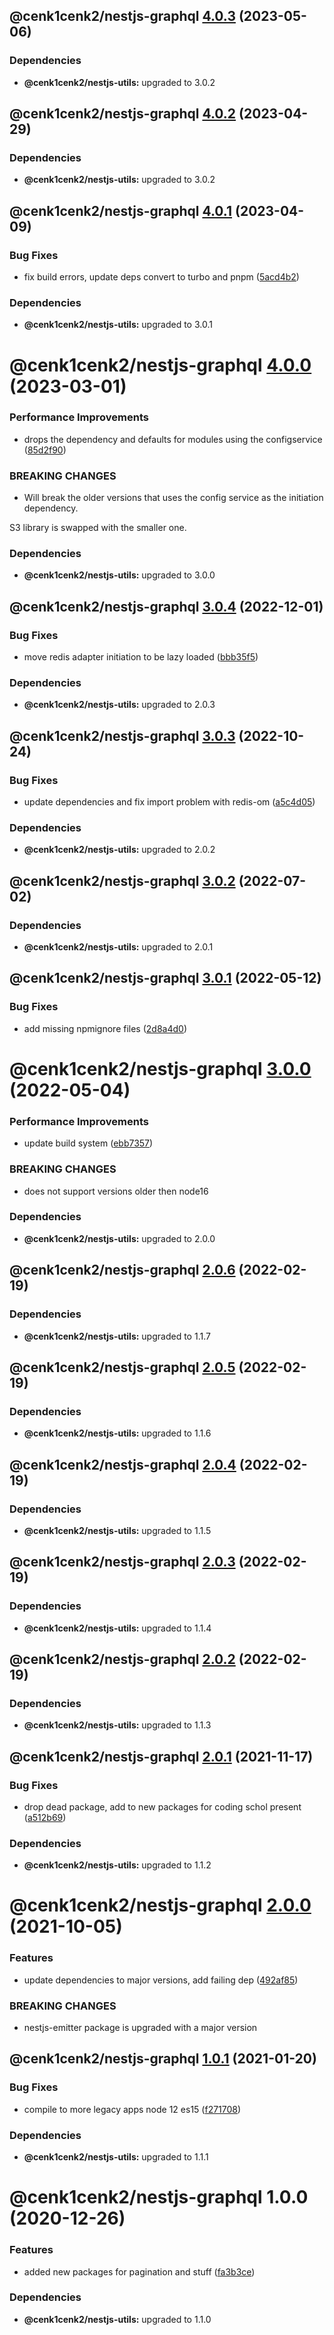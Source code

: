 ## @cenk1cenk2/nestjs-graphql [4.0.3](https://github.com/cenk1cenk2/nestjs-tools/compare/@cenk1cenk2/nestjs-graphql@4.0.2...@cenk1cenk2/nestjs-graphql@4.0.3) (2023-05-06)





### Dependencies

* **@cenk1cenk2/nestjs-utils:** upgraded to 3.0.2

## @cenk1cenk2/nestjs-graphql [4.0.2](https://github.com/cenk1cenk2/nestjs-tools/compare/@cenk1cenk2/nestjs-graphql@4.0.1...@cenk1cenk2/nestjs-graphql@4.0.2) (2023-04-29)

### Dependencies

- **@cenk1cenk2/nestjs-utils:** upgraded to 3.0.2

## @cenk1cenk2/nestjs-graphql [4.0.1](https://github.com/cenk1cenk2/nestjs-tools/compare/@cenk1cenk2/nestjs-graphql@4.0.0...@cenk1cenk2/nestjs-graphql@4.0.1) (2023-04-09)

### Bug Fixes

- fix build errors, update deps convert to turbo and pnpm ([5acd4b2](https://github.com/cenk1cenk2/nestjs-tools/commit/5acd4b2c5d35b192e0d6154ad66b51cb1279183e))

### Dependencies

- **@cenk1cenk2/nestjs-utils:** upgraded to 3.0.1

# @cenk1cenk2/nestjs-graphql [4.0.0](https://github.com/cenk1cenk2/nestjs-tools/compare/@cenk1cenk2/nestjs-graphql@3.0.4...@cenk1cenk2/nestjs-graphql@4.0.0) (2023-03-01)

### Performance Improvements

- drops the dependency and defaults for modules using the configservice ([85d2f90](https://github.com/cenk1cenk2/nestjs-tools/commit/85d2f90e65ed18dd24947dc7c9623594d22da4dd))

### BREAKING CHANGES

- Will break the older versions that uses the config service as the initiation dependency.

S3 library is swapped with the smaller one.

### Dependencies

- **@cenk1cenk2/nestjs-utils:** upgraded to 3.0.0

## @cenk1cenk2/nestjs-graphql [3.0.4](https://github.com/cenk1cenk2/nestjs-tools/compare/@cenk1cenk2/nestjs-graphql@3.0.3...@cenk1cenk2/nestjs-graphql@3.0.4) (2022-12-01)

### Bug Fixes

- move redis adapter initiation to be lazy loaded ([bbb35f5](https://github.com/cenk1cenk2/nestjs-tools/commit/bbb35f50c8b7e42d7b3d08d611188f3ca1f9e696))

### Dependencies

- **@cenk1cenk2/nestjs-utils:** upgraded to 2.0.3

## @cenk1cenk2/nestjs-graphql [3.0.3](https://github.com/cenk1cenk2/nestjs-tools/compare/@cenk1cenk2/nestjs-graphql@3.0.2...@cenk1cenk2/nestjs-graphql@3.0.3) (2022-10-24)

### Bug Fixes

- update dependencies and fix import problem with redis-om ([a5c4d05](https://github.com/cenk1cenk2/nestjs-tools/commit/a5c4d05c836dadaeef4106ce19ac7c10d1dfbb12))

### Dependencies

- **@cenk1cenk2/nestjs-utils:** upgraded to 2.0.2

## @cenk1cenk2/nestjs-graphql [3.0.2](https://github.com/cenk1cenk2/nestjs-tools/compare/@cenk1cenk2/nestjs-graphql@3.0.1...@cenk1cenk2/nestjs-graphql@3.0.2) (2022-07-02)

### Dependencies

- **@cenk1cenk2/nestjs-utils:** upgraded to 2.0.1

## @cenk1cenk2/nestjs-graphql [3.0.1](https://github.com/cenk1cenk2/nestjs-tools/compare/@cenk1cenk2/nestjs-graphql@3.0.0...@cenk1cenk2/nestjs-graphql@3.0.1) (2022-05-12)

### Bug Fixes

- add missing npmignore files ([2d8a4d0](https://github.com/cenk1cenk2/nestjs-tools/commit/2d8a4d0ed98c1261911628a446ec85666dd8290f))

# @cenk1cenk2/nestjs-graphql [3.0.0](https://github.com/cenk1cenk2/nestjs-tools/compare/@cenk1cenk2/nestjs-graphql@2.0.6...@cenk1cenk2/nestjs-graphql@3.0.0) (2022-05-04)

### Performance Improvements

- update build system ([ebb7357](https://github.com/cenk1cenk2/nestjs-tools/commit/ebb7357b5cc3f6043e5171c8e3a883d723c294d8))

### BREAKING CHANGES

- does not support versions older then node16

### Dependencies

- **@cenk1cenk2/nestjs-utils:** upgraded to 2.0.0

## @cenk1cenk2/nestjs-graphql [2.0.6](https://github.com/cenk1cenk2/nestjs-tools/compare/@cenk1cenk2/nestjs-graphql@2.0.5...@cenk1cenk2/nestjs-graphql@2.0.6) (2022-02-19)

### Dependencies

- **@cenk1cenk2/nestjs-utils:** upgraded to 1.1.7

## @cenk1cenk2/nestjs-graphql [2.0.5](https://github.com/cenk1cenk2/nestjs-tools/compare/@cenk1cenk2/nestjs-graphql@2.0.4...@cenk1cenk2/nestjs-graphql@2.0.5) (2022-02-19)

### Dependencies

- **@cenk1cenk2/nestjs-utils:** upgraded to 1.1.6

## @cenk1cenk2/nestjs-graphql [2.0.4](https://github.com/cenk1cenk2/nestjs-tools/compare/@cenk1cenk2/nestjs-graphql@2.0.3...@cenk1cenk2/nestjs-graphql@2.0.4) (2022-02-19)

### Dependencies

- **@cenk1cenk2/nestjs-utils:** upgraded to 1.1.5

## @cenk1cenk2/nestjs-graphql [2.0.3](https://github.com/cenk1cenk2/nestjs-tools/compare/@cenk1cenk2/nestjs-graphql@2.0.2...@cenk1cenk2/nestjs-graphql@2.0.3) (2022-02-19)

### Dependencies

- **@cenk1cenk2/nestjs-utils:** upgraded to 1.1.4

## @cenk1cenk2/nestjs-graphql [2.0.2](https://github.com/cenk1cenk2/nestjs-tools/compare/@cenk1cenk2/nestjs-graphql@2.0.1...@cenk1cenk2/nestjs-graphql@2.0.2) (2022-02-19)

### Dependencies

- **@cenk1cenk2/nestjs-utils:** upgraded to 1.1.3

## @cenk1cenk2/nestjs-graphql [2.0.1](https://github.com/cenk1cenk2/nestjs-tools/compare/@cenk1cenk2/nestjs-graphql@2.0.0...@cenk1cenk2/nestjs-graphql@2.0.1) (2021-11-17)

### Bug Fixes

- drop dead package, add to new packages for coding schol present ([a512b69](https://github.com/cenk1cenk2/nestjs-tools/commit/a512b69aed6dcaeb91113bba1d45933da5fd665c))

### Dependencies

- **@cenk1cenk2/nestjs-utils:** upgraded to 1.1.2

# @cenk1cenk2/nestjs-graphql [2.0.0](https://github.com/cenk1cenk2/nestjs-tools/compare/@cenk1cenk2/nestjs-graphql@1.0.1...@cenk1cenk2/nestjs-graphql@2.0.0) (2021-10-05)

### Features

- update dependencies to major versions, add failing dep ([492af85](https://github.com/cenk1cenk2/nestjs-tools/commit/492af8584d21475c0c7f552ce28e4eaca7421a59))

### BREAKING CHANGES

- nestjs-emitter package is upgraded with a major version

## @cenk1cenk2/nestjs-graphql [1.0.1](https://github.com/cenk1cenk2/nestjs-tools/compare/@cenk1cenk2/nestjs-graphql@1.0.0...@cenk1cenk2/nestjs-graphql@1.0.1) (2021-01-20)

### Bug Fixes

- compile to more legacy apps node 12 es15 ([f271708](https://github.com/cenk1cenk2/nestjs-tools/commit/f27170886addb0eae7837816a45b2267fc658abe))

### Dependencies

- **@cenk1cenk2/nestjs-utils:** upgraded to 1.1.1

# @cenk1cenk2/nestjs-graphql 1.0.0 (2020-12-26)

### Features

- added new packages for pagination and stuff ([fa3b3ce](https://github.com/cenk1cenk2/nestjs-tools/commit/fa3b3ce8aa301e791b7131ed3cd6ee6280ef0ff0))

### Dependencies

- **@cenk1cenk2/nestjs-utils:** upgraded to 1.1.0
